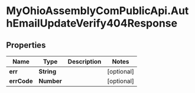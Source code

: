 # MyOhioAssemblyComPublicApi.AuthEmailUpdateVerify404Response

## Properties

Name | Type | Description | Notes
------------ | ------------- | ------------- | -------------
**err** | **String** |  | [optional] 
**errCode** | **Number** |  | [optional] 


